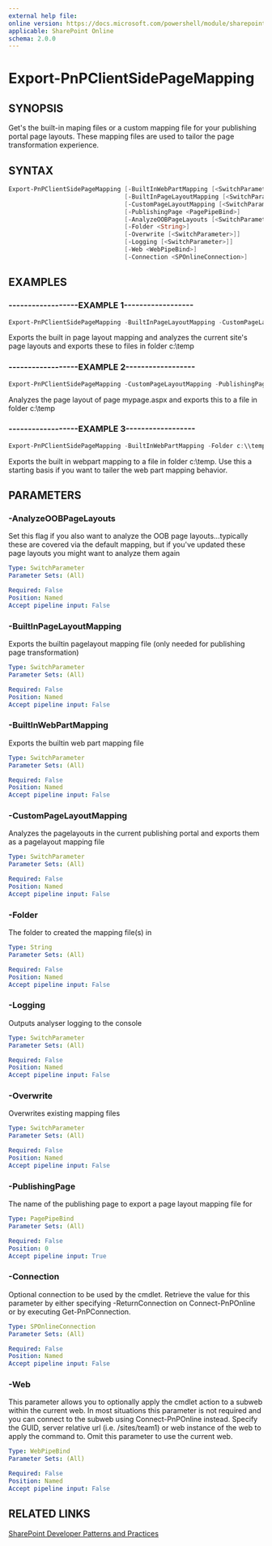 ```yaml
---
external help file:
online version: https://docs.microsoft.com/powershell/module/sharepoint-pnp/export-pnpclientsidepagemapping
applicable: SharePoint Online
schema: 2.0.0
---
```

# Export-PnPClientSidePageMapping

## SYNOPSIS
Get's the built-in maping files or a custom mapping file for your publishing portal page layouts. These mapping files are used to tailor the page transformation experience.

## SYNTAX 

```powershell
Export-PnPClientSidePageMapping [-BuiltInWebPartMapping [<SwitchParameter>]]
                                [-BuiltInPageLayoutMapping [<SwitchParameter>]]
                                [-CustomPageLayoutMapping [<SwitchParameter>]]
                                [-PublishingPage <PagePipeBind>]
                                [-AnalyzeOOBPageLayouts [<SwitchParameter>]]
                                [-Folder <String>]
                                [-Overwrite [<SwitchParameter>]]
                                [-Logging [<SwitchParameter>]]
                                [-Web <WebPipeBind>]
                                [-Connection <SPOnlineConnection>]
```

## EXAMPLES

### ------------------EXAMPLE 1------------------
```powershell
Export-PnPClientSidePageMapping -BuiltInPageLayoutMapping -CustomPageLayoutMapping -Folder c:\\temp -Overwrite
```

Exports the built in page layout mapping and analyzes the current site's page layouts and exports these to files in folder c:\temp

### ------------------EXAMPLE 2------------------
```powershell
Export-PnPClientSidePageMapping -CustomPageLayoutMapping -PublishingPage mypage.aspx -Folder c:\\temp -Overwrite
```

Analyzes the page layout of page mypage.aspx and exports this to a file in folder c:\temp

### ------------------EXAMPLE 3------------------
```powershell
Export-PnPClientSidePageMapping -BuiltInWebPartMapping -Folder c:\\temp -Overwrite
```

Exports the built in webpart mapping to a file in folder c:\temp. Use this a starting basis if you want to tailer the web part mapping behavior.

## PARAMETERS

### -AnalyzeOOBPageLayouts
Set this flag if you also want to analyze the OOB page layouts...typically these are covered via the default mapping, but if you've updated these page layouts you might want to analyze them again

```yaml
Type: SwitchParameter
Parameter Sets: (All)

Required: False
Position: Named
Accept pipeline input: False
```

### -BuiltInPageLayoutMapping
Exports the builtin pagelayout mapping file (only needed for publishing page transformation)

```yaml
Type: SwitchParameter
Parameter Sets: (All)

Required: False
Position: Named
Accept pipeline input: False
```

### -BuiltInWebPartMapping
Exports the builtin web part mapping file

```yaml
Type: SwitchParameter
Parameter Sets: (All)

Required: False
Position: Named
Accept pipeline input: False
```

### -CustomPageLayoutMapping
Analyzes the pagelayouts in the current publishing portal and exports them as a pagelayout mapping file

```yaml
Type: SwitchParameter
Parameter Sets: (All)

Required: False
Position: Named
Accept pipeline input: False
```

### -Folder
The folder to created the mapping file(s) in

```yaml
Type: String
Parameter Sets: (All)

Required: False
Position: Named
Accept pipeline input: False
```

### -Logging
Outputs analyser logging to the console

```yaml
Type: SwitchParameter
Parameter Sets: (All)

Required: False
Position: Named
Accept pipeline input: False
```

### -Overwrite
Overwrites existing mapping files

```yaml
Type: SwitchParameter
Parameter Sets: (All)

Required: False
Position: Named
Accept pipeline input: False
```

### -PublishingPage
The name of the publishing page to export a page layout mapping file for

```yaml
Type: PagePipeBind
Parameter Sets: (All)

Required: False
Position: 0
Accept pipeline input: True
```

### -Connection
Optional connection to be used by the cmdlet. Retrieve the value for this parameter by either specifying -ReturnConnection on Connect-PnPOnline or by executing Get-PnPConnection.

```yaml
Type: SPOnlineConnection
Parameter Sets: (All)

Required: False
Position: Named
Accept pipeline input: False
```

### -Web
This parameter allows you to optionally apply the cmdlet action to a subweb within the current web. In most situations this parameter is not required and you can connect to the subweb using Connect-PnPOnline instead. Specify the GUID, server relative url (i.e. /sites/team1) or web instance of the web to apply the command to. Omit this parameter to use the current web.

```yaml
Type: WebPipeBind
Parameter Sets: (All)

Required: False
Position: Named
Accept pipeline input: False
```

## RELATED LINKS

[SharePoint Developer Patterns and Practices](https://aka.ms/sppnp)